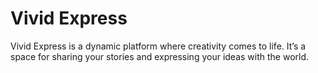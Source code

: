 # Vivid Express

Vivid Express is a dynamic platform where creativity comes to life. It’s a space for sharing your stories and expressing your ideas with the world.